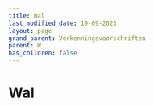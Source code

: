 ```yaml
---
title: Wal
last_modified_date: 19-09-2023
layout: page
grand_parent: Verkenningsvoorschriften
parent: W
has_children: false
---
```


Wal
===

